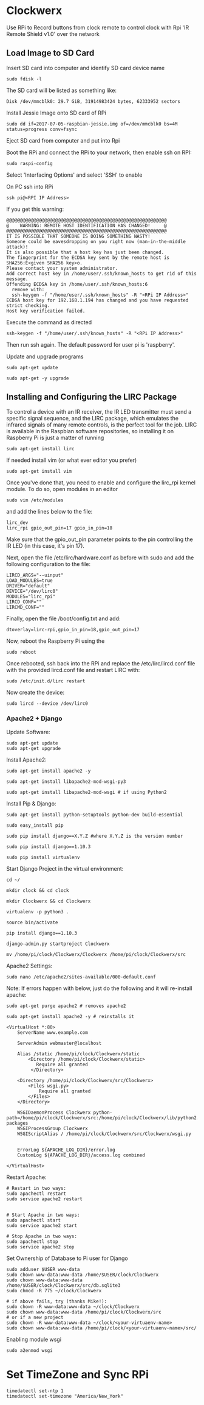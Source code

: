 # Clockwerx
Use RPi to Record buttons from clock remote to control clock with Rpi 'IR Remote Shield v1.0' over the network

## Load Image to SD Card
Insert SD card into computer and identify SD card device name

`sudo fdisk -l`

The SD card will be listed as something like:

`Disk /dev/mmcblk0: 29.7 GiB, 31914983424 bytes, 62333952 sectors`

Install Jessie Image onto SD card of RPi

`sudo dd if=2017-07-05-raspbian-jessie.img of=/dev/mmcblk0 bs=4M status=progress conv=fsync`

Eject SD card from computer and put into Rpi

Boot the RPi and connect the RPi to your network, then enable ssh on RPI:

`sudo raspi-config`

Select 'Interfacing Options' and select 'SSH' to enable

On PC ssh into RPi

`ssh pi@<RPI IP Address>`

If you get this warning:
```
@@@@@@@@@@@@@@@@@@@@@@@@@@@@@@@@@@@@@@@@@@@@@@@@@@@@@@@@@@@
@    WARNING: REMOTE HOST IDENTIFICATION HAS CHANGED!     @
@@@@@@@@@@@@@@@@@@@@@@@@@@@@@@@@@@@@@@@@@@@@@@@@@@@@@@@@@@@
IT IS POSSIBLE THAT SOMEONE IS DOING SOMETHING NASTY!
Someone could be eavesdropping on you right now (man-in-the-middle attack)!
It is also possible that a host key has just been changed.
The fingerprint for the ECDSA key sent by the remote host is
SHA256:E<given SHA256 key>o.
Please contact your system administrator.
Add correct host key in /home/user/.ssh/known_hosts to get rid of this message.
Offending ECDSA key in /home/user/.ssh/known_hosts:6
  remove with:
  ssh-keygen -f "/home/user/.ssh/known_hosts" -R "<RPi IP Address>"
ECDSA host key for 192.168.1.194 has changed and you have requested strict checking.
Host key verification failed.
```
Execute the command as directed

`ssh-keygen -f "/home/user/.ssh/known_hosts" -R "<RPi IP Address>"`

Then run ssh again. The default password for user pi is 'raspberry'.

Update and upgrade programs
```
sudo apt-get update

sudo apt-get -y upgrade
```

## Installing and Configuring the LIRC Package
To control a device with an IR receiver, the IR LED transmitter must send a specific signal sequence, and the LIRC package, which emulates the infrared signals of many remote controls, is the perfect tool for the job. LIRC is available in the Raspbian software repositories, so installing it on Raspberry Pi is just a matter of running

`sudo apt-get install lirc`

If needed install vim (or what ever editor you prefer)

`sudo apt-get install vim`

Once you've done that, you need to enable and configure the lirc_rpi kernel module. To do so, open modules in an editor

`sudo vim /etc/modules`

and add the lines below to the file:
```
lirc_dev
lirc_rpi gpio_out_pin=17 gpio_in_pin=18
```
Make sure that the gpio_out_pin parameter points to the pin controlling the IR LED (in this case, it's pin 17). 

Next, open the file /etc/lirc/hardware.conf as before with sudo and add the following configuration to the file:
```
LIRCD_ARGS="--uinput"
LOAD_MODULES=true
DRIVER="default"
DEVICE="/dev/lirc0"
MODULES="lirc_rpi"
LIRCD_CONF=""
LIRCMD_CONF=""
```
Finally, open the file /boot/config.txt and add:

`dtoverlay=lirc-rpi,gpio_in_pin=18,gpio_out_pin=17`

Now, reboot the Raspberry Pi using the

`sudo reboot`

Once rebooted, ssh back into the RPi and replace the /etc/lirc/lircd.conf file with the provided lircd.conf file and restart LIRC with:

`sudo /etc/init.d/lirc restart`

Now create the device:

`sudo lircd --device /dev/lirc0`

### Apache2 + Django


Update Software:

```
sudo apt-get update
sudo apt-get upgrade
```

Install Apache2:

```
sudo apt-get install apache2 -y

sudo apt-get install libapache2-mod-wsgi-py3

sudo apt-get install libapache2-mod-wsgi # if using Python2
```

Install Pip & Django:

```
sudo apt-get install python-setuptools python-dev build-essential

sudo easy_install pip 

sudo pip install django==X.Y.Z #where X.Y.Z is the version number

sudo pip install django==1.10.3

sudo pip install virtualenv 

```

Start Django Project in the virtual environment:
```
cd ~/

mkdir clock && cd clock

mkdir Clockwerx && cd Clockwerx

virtualenv -p python3 .

source bin/activate

pip install django==1.10.3

django-admin.py startproject Clockwerx

mv /home/pi/clock/Clockwerx/Clockwerx /home/pi/clock/Clockwerx/src
```

Apache2 Settings:

```
sudo nano /etc/apache2/sites-available/000-default.conf
```
Note: If errors happen with below, just do the following and it will re-install apache:

```
sudo apt-get purge apache2 # removes apache2

sudo apt-get install apache2 -y # reinstalls it

```

```     
<VirtualHost *:80>
    ServerName www.example.com

    ServerAdmin webmaster@localhost

    Alias /static /home/pi/clock/Clockwerx/static
        <Directory /home/pi/clock/Clockwerx/static>
           Require all granted
         </Directory>

    <Directory /home/pi/clock/Clockwerx/src/Clockwerx>
        <Files wsgi.py>
            Require all granted
        </Files>
    </Directory>

    WSGIDaemonProcess Clockwerx python-path=/home/pi/clock/Clockwerx/src:/home/pi/clock/Clockwerx/lib/python2.7/site-packages
    WSGIProcessGroup Clockwerx
    WSGIScriptAlias / /home/pi/clock/Clockwerx/src/Clockwerx/wsgi.py


    ErrorLog ${APACHE_LOG_DIR}/error.log
    CustomLog ${APACHE_LOG_DIR}/access.log combined

</VirtualHost>

```

Restart Apache:

```
# Restart in two ways:
sudo apachectl restart
sudo service apache2 restart


# Start Apache in two ways:
sudo apachectl start
sudo service apache2 start

# Stop Apache in two ways:
sudo apachectl stop
sudo service apache2 stop
```

Set Ownership of Database to Pi user for Django
```
sudo adduser $USER www-data
sudo chown www-data:www-data /home/$USER/clock/Clockwerx    
sudo chown www-data:www-data /home/$USER/clock/Clockwerx/src/db.sqlite3
sudo chmod -R 775 ~/clock/Clockwerx

# if above fails, try (thanks Mike!):
sudo chown -R www-data:www-data ~/clock/Clockwerx
sudo chown www-data:www-data /home/pi/clock/Clockwerx/src
# or if a new project
sudo chown -R www-data:www-data ~/clock/<your-virtuaenv-name>
sudo chown www-data:www-data /home/pi/clock/<your-virtuaenv-name>/src/
```

Enabling module wsgi
```
sudo a2enmod wsgi
```

# Set TimeZone and Sync RPi
```
timedatectl set-ntp 1
timedatectl set-timezone "America/New_York"
